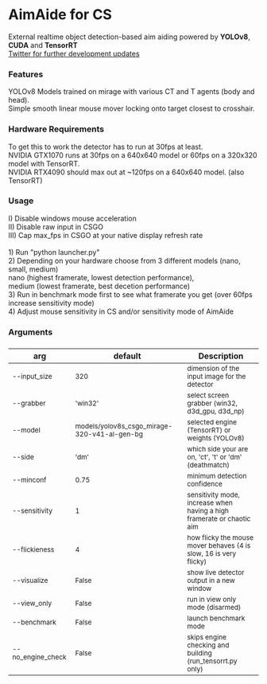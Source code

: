 # AimAide for CS

External realtime object detection-based aim aiding powered by <b>YOLOv8</b>, <b>CUDA</b> and <b>TensorRT</b><br>
[Twitter for further development updates](https://twitter.com/AimAideCS)

<h3>Features</h3>
YOLOv8 Models trained on mirage with various CT and T agents (body and head).<br>
Simple smooth linear mouse mover locking onto target closest to crosshair.<br>

<h3>Hardware Requirements</h3>
To get this to work the detector has to run at 30fps at least.<br>
NVIDIA GTX1070 runs at 30fps on a 640x640 model or 60fps on a 320x320 model with TensorRT.<br>
NVIDIA RTX4090 should max out at ~120fps on a 640x640 model. (also TensorRT)<br>

<h3>Usage</h3>
I) Disable windows mouse acceleration<br>
II) Disable raw input in CSGO<br>
III) Cap max_fps in CSGO at your native display refresh rate<br>
<br>
1) Run "python launcher.py"<br>
2) Depending on your hardware choose from 3 different models (nano, small, medium)<br>
nano (highest framerate, lowest detection performance),<br>
medium (lowest framerate, best decetion performance)<br>
3) Run in benchmark mode first to see what framerate you get (over 60fps increase sensitivity mode)<br>
4) Adjust mouse sensitivity in CS and/or sensitivity mode of AimAide

<h3>Arguments<h3>
  
| arg      | default   | Description                                                                                                |
| ----      | ---       | ---                                                                                                       |
| <sub>--input_size</sub> | <sub>320</sub>             | <sub>dimension of the input image for the detector</sub>                  |
| <sub>--grabber</sub>    | <sub>'win32'</sub>         | <sub>select screen grabber (win32, d3d_gpu, d3d_np) </sub>                           |
| <sub>--model</sub>      | <sub>models/yolov8s_csgo_mirage-320-v41-al-gen-bg</sub>| <sub>selected engine (TensorRT) or weights (YOLOv8)</sub>|       
| <sub>--side </sub>      | <sub>'dm'</sub>  | <sub>which side your are on, 'ct', 't' or 'dm' (deathmatch)</sub>                  | 
| <sub>--minconf </sub>   | <sub>0.75</sub>  | <sub>minimum detection confidence</sub>                                            |  
| <sub>--sensitivity</sub>     | <sub>1</sub> | <sub>sensitivity mode, increase when having a high framerate or chaotic aim</sub>  |
| <sub>--flickieness</sub>     |<sub>4</sub>  | <sub>how flicky the mouse mover behaves (4 is slow, 16 is very flicky)</sub>  |
| <sub>--visualize</sub>       |<sub>False</sub> | <sub>show live detector output in a new window</sub>                               |
| <sub>--view_only </sub>      |<sub>False</sub> | <sub>run in view only mode (disarmed)</sub>                                        |
| <sub>--benchmark</sub>       | <sub>False</sub> | <sub>launch benchmark mode</sub>                                                   |
| <sub>--no_engine_check</sub> | <sub>False</sub> | <sub>skips engine checking and building (run_tensorrt.py only)</sub>       |
